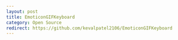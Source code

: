 ```yaml
---
layout: post
title: EmoticonGIFKeyboard
category: Open Source
redirect: https://github.com/kevalpatel2106/EmoticonGIFKeyboard
---
```

